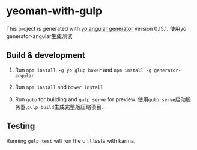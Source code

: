 # yeoman-with-gulp

This project is generated with [yo angular generator](https://github.com/yeoman/generator-angular)
version 0.15.1.
使用yo generator-angular生成测试

## Build & development

1. Run `npm install -g yo glup bower` and `npm install -g generator-angular`

2. Run `npm install` and `bower install`

3. Run `gulp` for building and `gulp serve` for preview.
使用`gulp serve`启动服务器,`gulp build`生成完整版压缩项目.

## Testing

Running `gulp test` will run the unit tests with karma.
